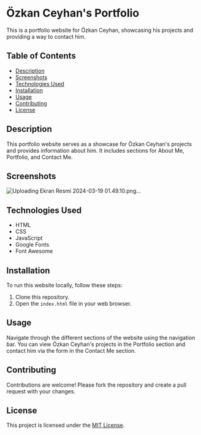 # Özkan Ceyhan's Portfolio

This is a portfolio website for Özkan Ceyhan, showcasing his projects and providing a way to contact him.

## Table of Contents

- [Description](#description)
- [Screenshots](#screenshots)
- [Technologies Used](#technologies-used)
- [Installation](#installation)
- [Usage](#usage)
- [Contributing](#contributing)
- [License](#license)

## Description

This portfolio website serves as a showcase for Özkan Ceyhan's projects and provides information about him. It includes sections for About Me, Portfolio, and Contact Me.

## Screenshots


![Uploading Ekran Resmi 2024-03-19 01.49.10.png…]()


## Technologies Used

- HTML
- CSS
- JavaScript
- Google Fonts
- Font Awesome

## Installation

To run this website locally, follow these steps:

1. Clone this repository.
2. Open the `index.html` file in your web browser.

## Usage

Navigate through the different sections of the website using the navigation bar. You can view Özkan Ceyhan's projects in the Portfolio section and contact him via the form in the Contact Me section.

## Contributing

Contributions are welcome! Please fork the repository and create a pull request with your changes.

## License

This project is licensed under the [MIT License](LICENSE).
